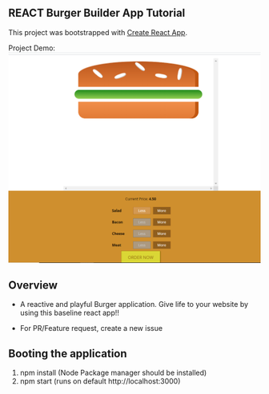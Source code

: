 ## REACT Burger Builder App Tutorial

This project was bootstrapped with [Create React App](https://github.com/facebookincubator/create-react-app).

Project Demo:
![GitHub Logo](https://github.com/Vishalckc/ReactBurgerApp/blob/master/public/images/burger.PNG?raw=true)

## Overview
- A reactive and playful Burger application. Give life to your website by using this baseline react app!!

* For PR/Feature request, create a new issue
## Booting the application
1) npm install (Node Package manager should be installed)
2) npm start (runs on default http://localhost:3000)
